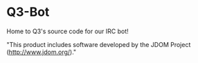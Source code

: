# Q3-Bot
Home to Q3's source code for our IRC bot!

"This product includes software developed by the
      JDOM Project (http://www.jdom.org/)."
